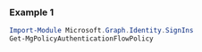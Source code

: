 ### Example 1
```powershell
Import-Module Microsoft.Graph.Identity.SignIns
Get-MgPolicyAuthenticationFlowPolicy
```
